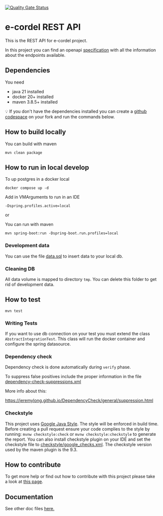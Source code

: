 [![Quality Gate Status](https://sonarcloud.io/api/project_badges/measure?project=e-cordel_ecordel-restapi&metric=alert_status)](https://sonarcloud.io/dashboard?id=e-cordel_ecordel-restapi)

# e-cordel REST API

This is the REST API for e-cordel project.

In this project you can find an openapi [specification](./openapi.yaml) with all the information about the endpoints available. 

## Dependencies
You need
- java 21 installed
- docker 20+  installed
- maven 3.8.5+ installed

:bulb: If you don't have the dependencies installed you can create a [github codespace](https://docs.github.com/pt/codespaces/overview) on your fork and run the commands below.

## How to build locally

You can build with maven

    mvn clean package

## How to run in local develop

To up postgres in a docker local

    docker compose up -d

Add in VMArguments to run in an IDE

    -Dspring.profiles.active=local

or

You can run with maven

    mvn spring-boot:run -Dspring-boot.run.profiles=local


### Development data

You can use the file [data.sql](src/test/resources/db/data/data.sql) to insert data to your local db.

### Cleaning DB

All data volume is mapped to directory `tmp`. You can delete this folder to get rid of development data.

## How to test

    mvn test
    
### Writing Tests

If you want to use db connection on your test you must extend the class `AbstractIntegrationTest`. This class will run the docker container and configure the spring datasource. 

### Dependency check

Dependency check is done automatically during `verify` phase.

To suppress false positives include the proper information in the file [dependency-check-suppressions.xml](dependency-check-suppressions.xml)

More info about this:

https://jeremylong.github.io/DependencyCheck/general/suppression.html

### Checkstyle

This project uses [Google Java Style](https://google.github.io/styleguide/javaguide.html). The style will be enforced in build time.
Before creating a pull request ensure your code complies to the style by running: `mvnw checkstyle:check` or `mvnw checkstyle:checkstyle` to generate the report.
You can also install checkstyle plugin on your IDE and set the checkstyle file to [checkstyle/google_checks.xml](checkstyle/google_checks.xml).
The checkstyle version used by the maven plugin is the 9.3.

## How to contribute

To get more help or find out how to contribute with this project please take a look at [this page](http://www.ecordel.com.br/como-contribuir).

## Documentation

See other doc files [here.](./docs/README.md)
